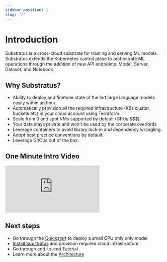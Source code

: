 ```yaml
---
sidebar_position: 1
slug: "/"
---
```


# Introduction

Substratus is a cross-cloud substrate for training and serving ML models. Substratus extends the Kubernetes control plane to orchestrate ML operations through the addition of new API endpoints: Model, Server, Dataset, and Notebook.

## Why Substratus?

* Ability to deploy and finetune state of the lart large language models easily within an hour.
* Automatically provision all the required infrastructure (K8s cluster, buckets etc) in your cloud account using Terraform.
* Scale from 0 and spot VMs supported by default (GPUs $$$).
* Your data stays private and won't be used by the corporate overlords
* Leverage containers to avoid library lock-in and dependency wrangling.
* Adopt best practice conventions by default.
* Leverage GitOps out of the box.

## One Minute Intro Video

<!-- TODO: 1 minute intro video -->

<div class="video-container">
  <iframe class="video" src="https://www.youtube.com/embed/RVeXSjTTMgU" title="YouTube video player" frameborder="0" allow="accelerometer; autoplay; clipboard-write; encrypted-media; gyroscope; picture-in-picture; web-share" allowfullscreen></iframe>
</div>

## Next steps
- Go through the [Quickstart](./quickstart.md) to deploy a small CPU only only model
- [Install Substratus](./installation.md) and provision required cloud infrastructure
- Go through end-to-end Tutorial
- Learn more about the [Architecture](./architecture.md)